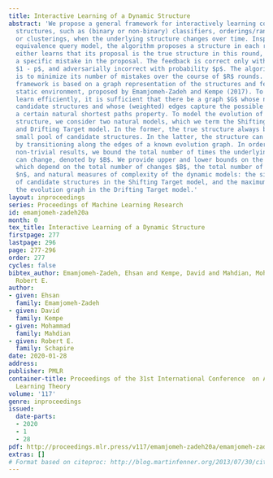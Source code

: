 ```yaml
---
title: Interactive Learning of a Dynamic Structure
abstract: 'We propose a general framework for interactively learning combinatorial
  structures, such as (binary or non-binary) classifiers, orderings/rankings of items,
  or clusterings, when the underlying structure changes over time. Inspired by Angluin’s
  equivalence query model, the algorithm proposes a structure in each round, and it
  either learns that its proposal is the true structure in this round, or it observes
  a specific mistake in the proposal. The feedback is correct only with probability
  $1 - p$, and adversarially incorrect with probability $p$. The algorithm’s goal
  is to minimize its number of mistakes over the course of $R$ rounds. Our general
  framework is based on a graph representation of the structures and feedback in a
  static environment, proposed by Emamjomeh-Zadeh and Kempe (2017). To be able to
  learn efficiently, it is sufficient that there be a graph $G$ whose nodes are the
  candidate structures and whose (weighted) edges capture the possible feedback, satisfying
  a certain natural shortest paths property. To model the evolution of the underlying
  structure, we consider two natural models, which we term the Shifting Target model
  and Drifting Target model. In the former, the true structure always belongs to a
  small pool of candidate structures. In the latter, the structure can change only
  by transitioning along the edges of a known evolution graph. In order to achieve
  non-trivial results, we bound the total number of times the underlying structure
  can change, denoted by $B$. We provide upper and lower bounds on the number of mistakes,
  which depend on the total number of changes $B$, the total number of structures
  $n$, and natural measures of complexity of the dynamic models: the size of the pool
  of candidate structures in the Shifting Target model, and the maximum degree of
  the evolution graph in the Drifting Target model.'
layout: inproceedings
series: Proceedings of Machine Learning Research
id: emamjomeh-zadeh20a
month: 0
tex_title: Interactive Learning of a Dynamic Structure
firstpage: 277
lastpage: 296
page: 277-296
order: 277
cycles: false
bibtex_author: Emamjomeh-Zadeh, Ehsan and Kempe, David and Mahdian, Mohammad and Schapire,
  Robert E.
author:
- given: Ehsan
  family: Emamjomeh-Zadeh
- given: David
  family: Kempe
- given: Mohammad
  family: Mahdian
- given: Robert E.
  family: Schapire
date: 2020-01-28
address: 
publisher: PMLR
container-title: Proceedings of the 31st International Conference  on Algorithmic
  Learning Theory
volume: '117'
genre: inproceedings
issued:
  date-parts:
  - 2020
  - 1
  - 28
pdf: http://proceedings.mlr.press/v117/emamjomeh-zadeh20a/emamjomeh-zadeh20a.pdf
extras: []
# Format based on citeproc: http://blog.martinfenner.org/2013/07/30/citeproc-yaml-for-bibliographies/
---
```

